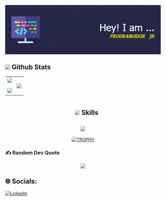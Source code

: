 



<div align=center>
  <img  align="center" src="./github-header-image.png"/>
</div>



## <img src="https://media.giphy.com/media/iY8CRBdQXODJSCERIr/giphy.gif" width="35"><b> Github Stats </b>
<table align="center">
<tr border="none">
<td width="50%" align="center">
  
  <img  align="center"  src="https://github-readme-stats.vercel.app/api?username=jedavid99&theme=vue-dark&hide_border=true&include_all_commits=false&count_private=false" />
  <br></br>
  <img  src="https://github-readme-streak-stats.herokuapp.com/?user=jedavid99&theme=vue-dark&hide_border=true" /> 
</td>

<td width="50%" align="center">

  <img  align="center"  src="https://github-readme-stats.vercel.app/api/top-langs/?username=jedavid99&theme=vue-dark&hide_border=false&no-bg=true&no-frame=true&langs_count=10"/>
  
  </td>
</tr>
</table>

<div id="user-content-toc">
  <ul align="center">
    <summary><h2 style="display: inline-block"> <img src="https://media2.giphy.com/media/QssGEmpkyEOhBCb7e1/giphy.gif?cid=ecf05e47a0n3gi1bfqntqmob8g9aid1oyj2wr3ds3mg700bl&rid=giphy.gif" width ="30"> Skills</h2></summary>
  </ul>
</div>
<!--tech stack icons-->
<p align="center">
  <a href="https://skillicons.dev">
    <img src="https://skillicons.dev/icons?i=bootstrap,css,git,react,html,js,materialui,mysql,nodejs,php,postgres,postman,tailwind,vercel,vscode&perline=8" />
  </a>
</p>


<div align=center>
  <a href="https://github.com/ryo-ma/github-profile-trophy" title="Go to Source">
      <img align="center" width=84% src="https://github-profile-trophy.vercel.app/?username=jedavid99&theme=vue-dark&no-frame=true&no-bg=true&margin-w=4" alt="TROPHY" />
    </a>
</div>



### ✍️ Random Dev Quote
<div align=center>
  <a  title="Random Dev Quote">
      <img align="center"  src="https://quotes-github-readme.vercel.app/api?type=horizontal&theme=gruvbox"/>
    </a>
</div>

## 🌐 Socials:
[![LinkedIn](https://img.shields.io/badge/LinkedIn-%230077B5.svg?logo=linkedin&logoColor=white)](https://linkedin.com/in/jes%C3%BAsdavidhenr%C3%ADquez) 

<!-- Proudly created with GPRM ( https://gprm.itsvg.in ) -->
